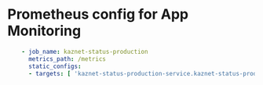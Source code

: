 # Prometheus config for App Monitoring

```yaml
    - job_name: kaznet-status-production 
      metrics_path: /metrics
      static_configs:
      - targets: [ 'kaznet-status-production-service.kaznet-status-production.svc.cluster.local:2112']
```